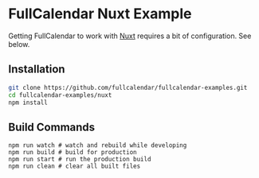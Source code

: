 
# FullCalendar Nuxt Example

Getting FullCalendar to work with [Nuxt](https://nuxtjs.org/) requires a bit of configuration. See below.


## Installation

```bash
git clone https://github.com/fullcalendar/fullcalendar-examples.git
cd fullcalendar-examples/nuxt
npm install
```


## Build Commands

```
npm run watch # watch and rebuild while developing
npm run build # build for production
npm run start # run the production build
npm run clean # clear all built files
```
